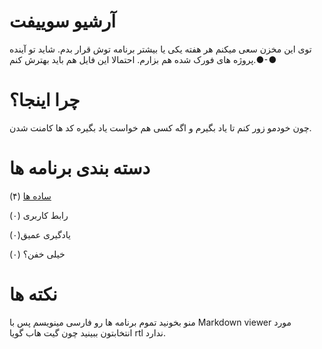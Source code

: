 # آرشیو سوییفت

توی این مخزن سعی میکنم هر هفته یکی یا بیشتر برنامه توش قرار بدم. شاید تو آینده پروژه های فورک شده هم بزارم. احتمالا این فایل هم باید بهترش کنم.●⁃●

# چرا اینجا؟

چون خودمو زور کنم تا یاد بگیرم  و اگه کسی هم خواست یاد بگیره کد ها کامنت شدن.

# دسته بندی برنامه ها

[ساده ها](https://github.com/MohsenDehbag/Swift-Archive/tree/main/Beginner) (۴)

رابط کاربری (۰)

یادگیری عمیق(۰)

خیلی خفن؟ (۰)

# نکته ها 

منو بخونید تموم برنامه ها رو  فارسی مینویسم پس با Markdown viewer مورد انتخابتون ببینید چون گیت هاب گویا rtl ندارد.
